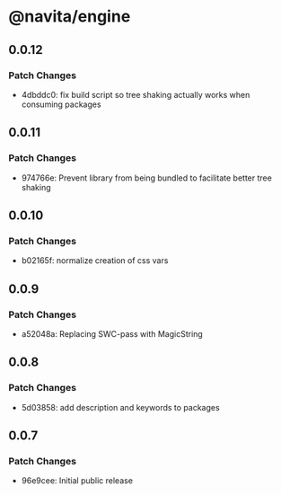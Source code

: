 # @navita/engine

## 0.0.12

### Patch Changes

- 4dbddc0: fix build script so tree shaking actually works when consuming packages

## 0.0.11

### Patch Changes

- 974766e: Prevent library from being bundled to facilitate better tree shaking

## 0.0.10

### Patch Changes

- b02165f: normalize creation of css vars

## 0.0.9

### Patch Changes

- a52048a: Replacing SWC-pass with MagicString

## 0.0.8

### Patch Changes

- 5d03858: add description and keywords to packages

## 0.0.7

### Patch Changes

- 96e9cee: Initial public release
